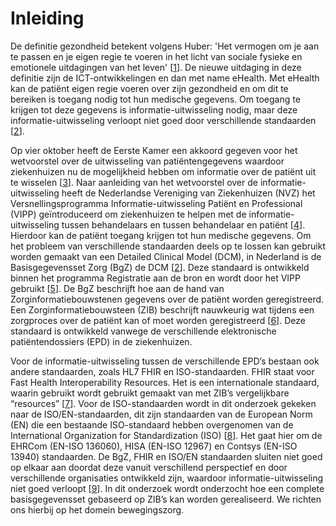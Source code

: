# Inleiding

De definitie gezondheid betekent volgens Huber: 'Het vermogen om je aan te passen en je eigen regie te voeren in het licht van sociale fysieke en emotionele uitdagingen van het leven' \[[1](/referenties.md)\]. De nieuwe uitdaging in deze definitie zijn de ICT-ontwikkelingen en dan met name eHealth. Met eHealth kan de patiënt eigen regie voeren over zijn gezondheid en om dit te bereiken is toegang nodig tot hun medische gegevens. Om toegang te krijgen tot deze gegevens is informatie-uitwisseling nodig, maar deze informatie-uitwisseling verloopt niet goed door verschillende standaarden \[[2](/referenties.md)\].

Op vier oktober heeft de Eerste Kamer een akkoord gegeven voor het wetvoorstel over de uitwisseling van patiëntengegevens waardoor ziekenhuizen nu de mogelijkheid hebben om informatie over de patiënt uit te wisselen \[[3](/referenties.md)\]. Naar aanleiding van het wetvoorstel over de informatie-uitwisseling heeft de Nederlandse Vereniging van Ziekenhuizen \(NVZ\) het Versnellingsprogramma Informatie-uitwisseling Patiënt en Professional \(VIPP\) geïntroduceerd om ziekenhuizen te helpen met de informatie-uitwisseling tussen behandelaars en tussen behandelaar en patiënt \[[4](/referenties.md)\]. Hierdoor kan de patiënt toegang krijgen tot hun medische gegevens. Om het probleem van verschillende standaarden deels op te lossen kan gebruikt worden gemaakt van een Detailed Clinical Model \(DCM\), in Nederland is de Basisgegevensset Zorg \(BgZ\) de DCM \[[2](/referenties.md)\]. Deze standaard is ontwikkeld binnen het programma Registratie aan de bron en wordt door het VIPP gebruikt \[[5](/referenties.md)\]. De BgZ beschrijft hoe aan de hand van Zorginformatiebouwstenen gegevens over de patiënt worden geregistreerd. Een Zorginformatiebouwsteen \(ZIB\) beschrijft nauwkeurig wat tijdens een zorgproces over de patiënt kan of moet worden geregistreerd \[[6](/referenties.md)\]. Deze standaard is ontwikkeld vanwege de verschillende elektronische patiëntendossiers \(EPD\) in de ziekenhuizen.

Voor de informatie-uitwisseling tussen de verschillende EPD’s bestaan ook andere standaarden, zoals HL7 FHIR en ISO-standaarden. FHIR staat voor Fast Health Interoperability Resources. Het is een internationale standaard, waarin gebruikt wordt gebruikt gemaakt van met ZIB’s vergelijkbare “resources” \[[7](/referenties.md)\]. Voor de ISO-standaarden wordt in dit onderzoek gekeken naar de ISO/EN-standaarden, dit zijn standaarden van de European Norm \(EN\) die een bestaande ISO-standaard hebben overgenomen van de International Organization for Standardization \(ISO\) \[[8](/referenties.md)\]. Het gaat hier om de EHRCom \(EN-ISO 136060\), HISA \(EN-ISO 12967\) en Contsys \(EN-ISO 13940\) standaarden. De BgZ, FHIR en ISO/EN standaarden sluiten niet goed op elkaar aan doordat deze vanuit verschillend perspectief en door verschillende organisaties ontwikkeld zijn, waardoor informatie-uitwisseling niet goed verloopt \[[9](/referenties.md)\]. In dit onderzoek wordt onderzocht hoe een complete basisgegevensset gebaseerd op ZIB’s kan worden gerealiseerd. We richten ons hierbij op het domein bewegingszorg.

